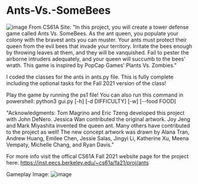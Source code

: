 # Ants-Vs.-SomeBees
![image](https://inst.eecs.berkeley.edu/~cs61a/fa21/proj/ants/assets/splash.png)
From CS61A Site: "In this project, you will create a tower defense game called Ants Vs. SomeBees. As the ant queen, you populate your colony with the bravest ants you can muster. Your ants must protect their queen from the evil bees that invade your territory. Irritate the bees enough by throwing leaves at them, and they will be vanquished. Fail to pester the airborne intruders adequately, and your queen will succumb to the bees' wrath. This game is inspired by PopCap Games' Plants Vs. Zombies."

I coded the classes for the ants in ants.py file. This is fully complete including the optional tasks for the Fall 2021 version of the class!

Play the game by running the ps1 file! You can also run this command in powershell: python3 gui.py [-h] [-d DIFFICULTY] [-w] [--food FOOD]

"Acknowledgments: Tom Magrino and Eric Tzeng developed this project with John DeNero. Jessica Wan contributed the original artwork. Joy Jeng and Mark Miyashita invented the queen ant. Many others have contributed to the project as well!
The new concept artwork was drawn by Alana Tran, Andrew Huang, Emilee Chen, Jessie Salas, Jingyi Li, Katherine Xu, Meena Vempaty, Michelle Chang, and Ryan Davis."

For more info visit the offical CS61A Fall 2021 website page for the project here: https://inst.eecs.berkeley.edu/~cs61a/fa21/proj/ants

Gameplay Image:
![image](https://inst.eecs.berkeley.edu/~cs61a/fa21/proj/ants/img/gui_explanation.png)

